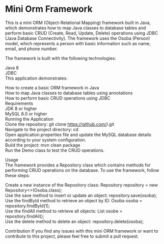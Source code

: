 # Mini Orm Framework

This is a mini ORM (Object-Relational Mapping) framework built in Java, which demonstrates how to map Java classes to database tables and perform basic CRUD (Create, Read, Update, Delete) operations using JDBC (Java Database Connectivity). The framework uses the Osoba (Person) model, which represents a person with basic information such as name, email, and phone number.

The framework is built with the following technologies:

Java 8<br/>
JDBC<br/>
This application demonstrates:<br/>

How to create a basic ORM framework in Java<br/>
How to map Java classes to database tables using annotations<br/>
How to perform basic CRUD operations using JDBC<br/>
Requirements<br/>
JDK 8 or higher<br/>
MySQL 8.0 or higher<br/>
Running the Application<br/>
Clone the repository: git clone https://github.com/<username>/<repository-name>.git<br/>
Navigate to the project directory: cd <repository-name><br/>
Open application.properties file and update the MySQL database details according to your system configuration.<br/>
Build the project: mvn clean package<br/>
Run the Demo class to test the CRUD operations.<br/>
  
Usage<br/>
The framework provides a Repository class which contains methods for performing CRUD operations on the database. To use the framework, follow these steps:

Create a new instance of the Repository class: Repository<Osoba> repository = new Repository<>(Osoba.class);<br/>
Use the save method to insert or update an object: repository.save(osoba);<br/>
Use the findById method to retrieve an object by ID: Osoba osoba = repository.findById(1);<br/>
Use the findAll method to retrieve all objects: List<Osoba> osobe = repository.findAll();<br/>
Use the delete method to delete an object: repository.delete(osoba);<br/>
  
Contribution
If you find any issues with this mini ORM framework or want to contribute to this project, please feel free to submit a pull request.




